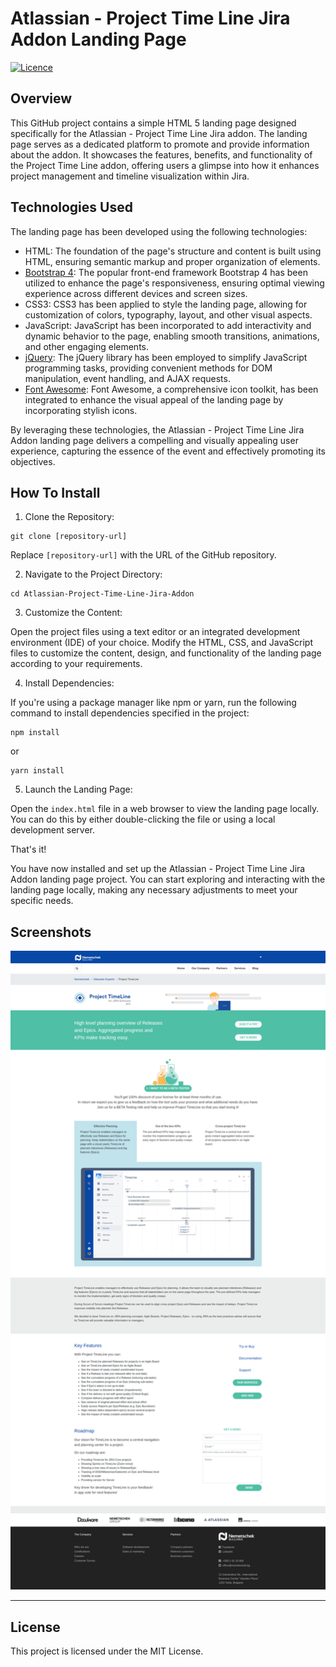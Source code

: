 # Atlassian - Project Time Line Jira Addon Landing Page

[![Licence](https://img.shields.io/github/license/Ileriayo/markdown-badges?style=for-the-badge)](./LICENSE)

## Overview

This GitHub project contains a simple HTML 5 landing page designed specifically for the Atlassian - Project Time Line Jira addon. The landing page serves as a dedicated platform to promote and provide information about the addon. It showcases the features, benefits, and functionality of the Project Time Line addon, offering users a glimpse into how it enhances project management and timeline visualization within Jira.

## Technologies Used

The landing page has been developed using the following technologies:

- HTML: The foundation of the page's structure and content is built using HTML, ensuring semantic markup and proper organization of elements.
- [Bootstrap 4](https://getbootstrap.com/): The popular front-end framework Bootstrap 4 has been utilized to enhance the page's responsiveness, ensuring optimal viewing experience across different devices and screen sizes.
- CSS3: CSS3 has been applied to style the landing page, allowing for customization of colors, typography, layout, and other visual aspects.
- JavaScript: JavaScript has been incorporated to add interactivity and dynamic behavior to the page, enabling smooth transitions, animations, and other engaging elements.
- [jQuery](https://jquery.com/): The jQuery library has been employed to simplify JavaScript programming tasks, providing convenient methods for DOM manipulation, event handling, and AJAX requests.
- [Font Awesome](https://fontawesome.com/): Font Awesome, a comprehensive icon toolkit, has been integrated to enhance the visual appeal of the landing page by incorporating stylish icons.

By leveraging these technologies, the Atlassian - Project Time Line Jira Addon landing page delivers a compelling and visually appealing user experience, capturing the essence of the event and effectively promoting its objectives.

## How To Install

1. Clone the Repository:
```
git clone [repository-url]
```
Replace `[repository-url]` with the URL of the GitHub repository.

2. Navigate to the Project Directory:
```
cd Atlassian-Project-Time-Line-Jira-Addon
```

3. Customize the Content:

Open the project files using a text editor or an integrated development environment (IDE) of your choice. Modify the HTML, CSS, and JavaScript files to customize the content, design, and functionality of the landing page according to your requirements.

4. Install Dependencies:

If you're using a package manager like npm or yarn, run the following command to install dependencies specified in the project:

```
npm install
```

or

```
yarn install
```

5. Launch the Landing Page:

Open the `index.html` file in a web browser to view the landing page locally. You can do this by either double-clicking the file or using a local development server.

That's it! 

You have now installed and set up the Atlassian - Project Time Line Jira Addon landing page project. You can start exploring and interacting with the landing page locally, making any necessary adjustments to meet your specific needs.

## Screenshots

![Landing Page Screenshot](screenshots/screenshot.png)

---

## License

This project is licensed under the MIT License.
